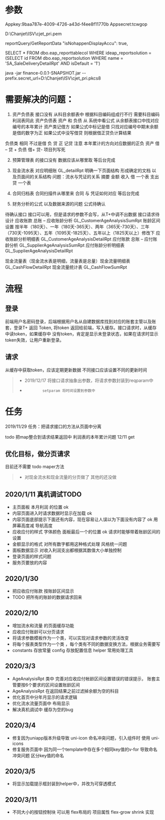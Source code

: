 # 参数
Appkey:9baa787e-4009-4726-a43d-f4ee8f11770b	Appsecret:tcwgop

D:\Chanjet\ISV\cjet_pri.pem 
 
reportQuery/GetReportData   "isNohappenDisplayAccu": true,

SELECT * FROM dbo.eap_reporttablecol WHERE ideap_reportsolution = 
(SELECT id FROM dbo.eap_reportsolution WHERE name = 'SA_SaleDeliveryDetailRpt' AND isDefault = '1')

java -jar finance-0.0.1-SNAPSHOT.jar --prefix.secret_url=D:\Chanjet\ISV\cjet_pri.pkcs8

# 需要解决的问题：
1.	资产负债表 接口没有  从科目余额表中 根据科目编码组成行不行 需要科目编码
利润表同此
资产负债表 资产 和 负债 从 系统中看公式 从余额表接口中找对应编号的本年累计
资产类记借方 如果公式中标记是借 只找对应编号中期末余额是借的数字为正 如果公式中没写借贷 则根据借正贷负计算结果

负债类 相同 不过是借 负 贷 正 记贷
注意 本年累计的方向对应数据的正负  资产 借 – 贷 + 负债 借+ 贷-
项目列写死

2.	预算管理表 的接口没有  数据应该从哪里取 等后台完成 
3.	现金流水表 对应明细账 GL_detailRpt  明确一下页面结构 形成确定的文档 以及页面间的关系结构  问题：流水与凭证的关系
摘要 金额  收入 借 一个表 支出  贷  一个表  

4.	合同归档表  合同扫描件从哪里来 合同 与 凭证如何对应  等后台完成
5.	财务分析的公式 以及数据来源的问题  公式待确认



待确认接口
接口可以用，但是请求的参数不会写，从T+中调不出数据   接口请求待设计
应收账款 总账 – 应收账龄分析  GL_CustomerAgeAnalysisSumRpt 
 账龄区间设置
 按半年（180天）、一年（180天-365天）、两年（365天-730天）、三年（730天-1095天）、五年（1095天-1825天）、五年以上（1825天以上）修改下
应收账龄分析明细表 GL_CustomerAgeAnalysisDetailRpt
应付账款 总账 – 应付账龄分析  GL_SupplierAgeAnalysisSumRpt
                应付账龄分析明细表 GL_SupplierAgeAnalysisDetailRpt

现金流量表（现金流水表是明细，流量表是总量）现金流量明细表 GL_CashFlowDetailRpt
                                            现金流量统计表 GL_CashFlowSumRpt

# 流程
## 登录
前端用户名密码登录，后端根据用户名从自建数据库找到对应的账套主管以及账套，登录T+
返回 Token, 将token 返回给前端，写入缓存。接口请求时，从缓存中读token，如果缓存中
没有token，肯定是显示未登录状态，如果在请求时显示token失效，让用户重新登录。
## 请求
从缓存中获取token，应该定期更新数据 不同接口应该设置不同的更新时间
> * 2019/12/17 将接口请求抽象出参数，将请求参数封装到reqparam中
> *             setparam 将时间设置到参数中
# 任务
2019/11/29 任务：把请求接口的方法从页面中分离


todo 把map整合到请求结果返回中  利润表的本年累计问题 12/11 get 


## 优化目标，做分页请求
目前还不需要   todo maper方法
>* 对现金流水和现金流量的分页做了 其他的还没做

## 2020/1/11 真机调试TODO
* 主页面板 本月利润 的位置 ok
* 内容页面进入时请求数据时显示在加载 ok
* 内容页面底部提示下面还有内容，现在容易让人误以为下面没有内容了 ok 用屏幕高度减 导航高度
* 应收应付的样式 字体颜色 面板最后一个的位置 ok  请求时能够带着账龄区间的设置
* 金额显示的格式 对所有数字都用这种格式处理 风格统一问题
* 面板数据显示 对收入利润支出都根据其数值大小单独控制
* 登录页面的样式问题
* 服务页要放的内容

## 2020/1/30 
* 把应收应付账款 按账龄区间显示
* TODO 把所有的账龄的数据请求回来

## 2020/2/10
* 增加流水和流量 的页面缓存功能
* 应收应付账龄可以分页请求
* 将请求参数模板作为一个类，可以实现对请求参数的灵活改变
* 将每个报表类型作为一个类 ，每个类有不同的数据变换方法，根据业务需要写
* constants 存放常量 config 存放配置信息  helper 常用处理工具

## 2020/3/3
* AgeAnalysisRpt 类中 完善对应收应付帐龄区间设置错误的错误提示， 账套主管要按6个要求的区间设置账龄区间
* AgeAnalysisRpt 在返回结果之前过滤掉余额为空的科目
* 优化首页中分年月显示的请求逻辑
* 优化流水流量页面中 布局显示
* 解决真机调试中 缓存为空的bug

## 2020/3/4
* 修复因为uniapp版本升级导致 uni-icon 命名冲突问题，引入组件时 使用 uni-icons
* 修复服务页面中 因为同一个template中存在多个相同key值的v-for 导致命名冲突问题  区分key值的命名

## 2020/3/5
* 将显示加载提示框封装到helper中，并改为可穿透模式

## 2020/3/11
* 不同大小的按钮控制块 可以用 flex布局的 项目属性 flex-grow shrink 实现

